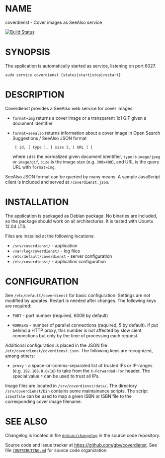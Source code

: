 # NAME

coverdienst - Cover images as SeeAlso service

[![Build Status](https://travis-ci.org/gbv/coverdienst.svg)](https://travis-ci.org/gbv/coverdienst)

# SYNOPSIS

The application is automatically started as service, listening on port 6027.

    sudo service coverdienst {status|start|stop|restart}

# DESCRIPTION

Coverdienst provides a SeeAlso web service for cover images.

* `format=img` returns a cover image or a transparent 1x1 GIF given a document
   identifier

* `format=seealso` returns information about a cover image in Open Search 
   Suggestions / SeeAlso JSON format

       [ id, [ type ], [ size ], [ URL ] ]

   where `id` is the normalized given document identifier, `type` is
   `image/jpeg` or `image/gif`, `size` is the image size (e.g. `300x400`),
   and URL is the query URL with `format=img`.

SeeAlso JSON format can be queried by many means. A sample JavaScript client
is included and served at `/coverdienst.json`.

# INSTALLATION

The application is packaged as Debian package. No binaries are included, so the
package should work on all architectures. It is tested with Ubuntu 12.04 LTS.

Files are installed at the following locations:

* `/srv/coverdienst/` - application
* `/var/log/coverdienst/` - log files
* `/etc/default/coverdienst` - server configuration
* `/etc/coverdienst/` - application configuration

# CONFIGURATION

See `/etc/default/coverdienst` for basic configuration. Settings are not modified
by updates. Restart is needed after changes. The following keys are required:

* `PORT` - port number (required, 6009 by default)

* `WORKERS` - number of parallel connections (required, 5 by default). If put 
   behind a HTTP proxy, this number is not affected by slow cient connections 
   but only by the time of processing each request.

Additional configuration is placed in the JSON file 
`/etc/coverdienst/coverdienst.json`. The following keys are recognized, among
others:

* `proxy` - a space-or-comma-separated list of trusted IPs or IP-ranges
   (e.g. `192.168.0.0/16`) to take from the `X-Forwarded-For` header.
   The special value `*` can be used to trust all IPs.

Image files are located in `/srv/coverdienst/data/`. The directory
`/srv/coverdienst/bin` contains some maintainance scripts.  The script
`isbn2file` can be used to map a given ISBN or ISBN file to the corresponding
cover image filename.

# SEE ALSO

Changelog is located in file [`debian/changelog`](debian/changelog) in the
source code repository.

Source code and issue tracker at <https://github.com/gbv/coverdienst>. See
file [`CONTRIBUTING.md`](CONTRIBUTING.md) for source code organization.

